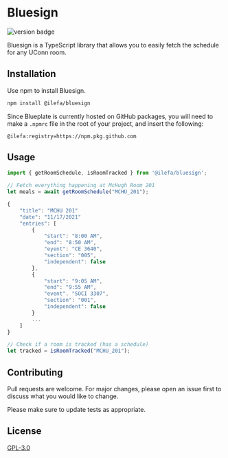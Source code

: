 # Bluesign

![version badge](https://img.shields.io/badge/version-1.0.0-blue)

Bluesign is a TypeScript library that allows you to easily fetch the schedule for any UConn room.

## Installation

Use npm to install Bluesign.

```bash
npm install @ilefa/bluesign
```

Since Blueplate is currently hosted on GitHub packages, you will need to make a ``.npmrc`` file in the root of your project, and insert the following:

```env
@ilefa:registry=https://npm.pkg.github.com
```

## Usage

```ts
import { getRoomSchedule, isRoomTracked } from '@ilefa/bluesign';

// Fetch everything happening at McHugh Room 201
let meals = await getRoomSchedule("MCHU_201");

{
    "title": "MCHU 201"
    "date": "11/17/2021"
    "entries": [
        {
            "start": "8:00 AM",
            "end": "8:50 AM",
            "eyent": "CE 3640",
            "section": "005",
            "independent": false
        },
        {
            "start": "9:05 AM",
            "end": "9:55 AM",
            "event". "SOCI 3307",
            "section": "001",
            "independent": false
        }
        ...
    ]
}

// Check if a room is tracked (has a schedule)
let tracked = isRoomTracked("MCHU_201");
```

## Contributing
Pull requests are welcome. For major changes, please open an issue first to discuss what you would like to change.

Please make sure to update tests as appropriate.

## License
[GPL-3.0](https://choosealicense.com/licenses/gpl-3.0/)